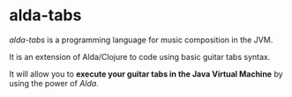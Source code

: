 # alda-tabs

*alda-tabs* is a programming language for music composition in the JVM.

It is an extension of Alda/Clojure to code using basic guitar tabs syntax.

It will allow you to **execute your guitar tabs in the Java Virtual Machine** by using the power of *Alda*.
